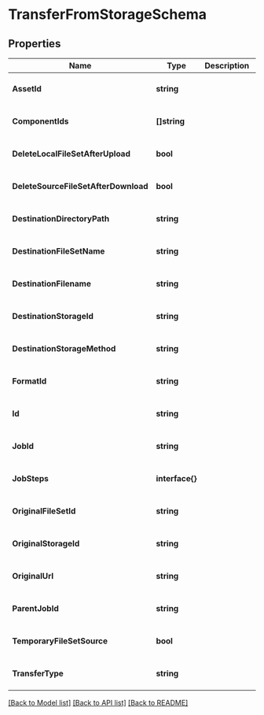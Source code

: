 # TransferFromStorageSchema

## Properties
Name | Type | Description | Notes
------------ | ------------- | ------------- | -------------
**AssetId** | **string** |  | [optional] [default to null]
**ComponentIds** | **[]string** |  | [optional] [default to null]
**DeleteLocalFileSetAfterUpload** | **bool** |  | [optional] [default to null]
**DeleteSourceFileSetAfterDownload** | **bool** |  | [optional] [default to null]
**DestinationDirectoryPath** | **string** |  | [optional] [default to null]
**DestinationFileSetName** | **string** |  | [optional] [default to null]
**DestinationFilename** | **string** |  | [optional] [default to null]
**DestinationStorageId** | **string** |  | [optional] [default to null]
**DestinationStorageMethod** | **string** |  | [optional] [default to null]
**FormatId** | **string** |  | [optional] [default to null]
**Id** | **string** |  | [optional] [default to null]
**JobId** | **string** |  | [optional] [default to null]
**JobSteps** | **interface{}** |  | [optional] [default to null]
**OriginalFileSetId** | **string** |  | [optional] [default to null]
**OriginalStorageId** | **string** |  | [optional] [default to null]
**OriginalUrl** | **string** |  | [optional] [default to null]
**ParentJobId** | **string** |  | [optional] [default to null]
**TemporaryFileSetSource** | **bool** |  | [optional] [default to null]
**TransferType** | **string** |  | [optional] [default to null]

[[Back to Model list]](../README.md#documentation-for-models) [[Back to API list]](../README.md#documentation-for-api-endpoints) [[Back to README]](../README.md)


